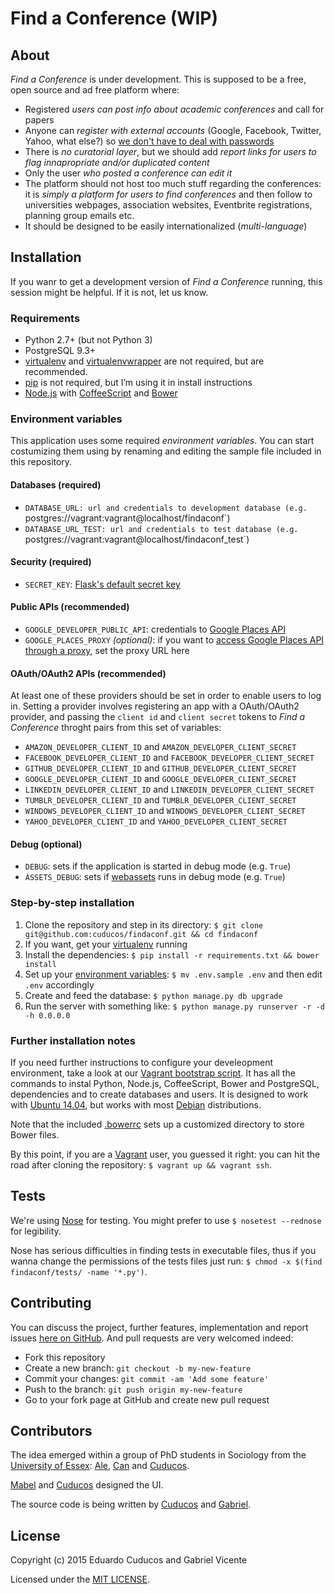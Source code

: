 # Find a Conference (WIP)

## About

_Find a Conference_ is under development. This is supposed to be a free, open source and ad free platform where:

* Registered *users can post info about academic conferences* and call for papers
* Anyone can *register with external accounts* (Google, Facebook, Twitter, Yahoo, what else?) so [we don't have to deal with passwords](http://youtu.be/8ZtInClXe1Q)
* There is *no curatorial layer*, but we should add *report links for users to flag innapropriate and/or duplicated content*
* Only the user *who posted a conference can edit it* 
* The platform should not host too much stuff regarding the conferences: it is *simply a platform for users to find conferences* and then follow to universities webpages, association websites, Eventbrite registrations, planning group emails etc.
* It should be designed to be easily internationalized (*multi-language*)

## Installation

If you wanr to get a development version of *Find a Conference* running, this session might be helpful. If it is not, let us know.

### Requirements

* Python 2.7+ (but not Python 3)
* PostgreSQL 9.3+
* [virtualenv](https://virtualenv.pypa.io/) and [virtualenvwrapper](http://virtualenvwrapper.readthedocs.org/) are not required, but are recommended.
* [pip](https://github.com/pypa/pip) is not required, but I’m using it in install instructions
* [Node.js](http://nodejs.org/) with [CoffeeScript](http://coffeescript.org/) and [Bower](http://bower.io/)

### Environment variables

This application uses some required *environment variables*. You can start costumizing them using by renaming and editing the sample file included in this repository. 

#### Databases (required)

* `DATABASE_URL: url and credentials to development database (e.g. `postgres://vagrant:vagrant@localhost/findaconf`)  
* `DATABASE_URL_TEST: url and credentials to test database (e.g. `postgres://vagrant:vagrant@localhost/findaconf_test`)  

#### Security (required)

* `SECRET_KEY`: [Flask's default secret key](http://flask.pocoo.org/docs/0.10/api/#flask.Flask.secret_key)

#### Public APIs (recommended)

* `GOOGLE_DEVELOPER_PUBLIC_API`: credentials to [Google Places API](https://developers.google.com/places/documentation/)
* `GOOGLE_PLACES_PROXY` *(optional)*: if you want to [access Google Places API through a proxy](contrib/google_places_proxy), set the proxy URL here

#### OAuth/OAuth2 APIs (recommended)

At least one of these providers should be set in order to enable users to log in. Setting a provider involves registering an app with a OAuth/OAuth2 provider, and passing the `client id` and `client secret` tokens to *Find a Conference* throght pairs from this set of variables:

* `AMAZON_DEVELOPER_CLIENT_ID` and `AMAZON_DEVELOPER_CLIENT_SECRET`
* `FACEBOOK_DEVELOPER_CLIENT_ID` and `FACEBOOK_DEVELOPER_CLIENT_SECRET`
* `GITHUB_DEVELOPER_CLIENT_ID` and `GITHUB_DEVELOPER_CLIENT_SECRET`
* `GOOGLE_DEVELOPER_CLIENT_ID` and `GOOGLE_DEVELOPER_CLIENT_SECRET`
* `LINKEDIN_DEVELOPER_CLIENT_ID` and `LINKEDIN_DEVELOPER_CLIENT_SECRET`
* `TUMBLR_DEVELOPER_CLIENT_ID` and `TUMBLR_DEVELOPER_CLIENT_SECRET`
* `WINDOWS_DEVELOPER_CLIENT_ID` and `WINDOWS_DEVELOPER_CLIENT_SECRET`
* `YAHOO_DEVELOPER_CLIENT_ID` and `YAHOO_DEVELOPER_CLIENT_SECRET`

#### Debug (optional)

* `DEBUG`: sets if the application is started in debug mode (e.g. `True`)
* `ASSETS_DEBUG`: sets if [webassets](http://webassets.readthedocs.org/en/latest/environment.html?highlight=debug#webassets.env.Environment.debug) runs in debug mode (e.g. `True`)

### Step-by-step installation

1. Clone the repository and step in its directory: `$ git clone git@github.com:cuducos/findaconf.git && cd findaconf`
1. If you want, get your [virtualenv](https://pypi.python.org/pypi/virtualenv) running
1. Install the dependencies: `$ pip install -r requirements.txt && bower install` 
1. Set up your [environment variables](#environment-variables): `$ mv .env.sample .env` and then edit `.env` accordingly
1. Create and feed the database: `$ python manage.py db upgrade`
1. Run the server with something like: `$ python manage.py runserver -r -d -h 0.0.0.0`

### Further installation notes

If you need further instructions to configure your develeopment environment, take a look at our [Vagrant bootstrap script](/Vagrant.sh). It has all the commands to instal Python, Node.js, CoffeeScript, Bower and PostgreSQL, dependencies and to create databases and users. It is designed to work with [Ubuntu 14.04](http://releases.ubuntu.com/trusty/), but works with most [Debian](http://debian.org) distributions.

Note that the included [.bowerrc](/.bowerrc) sets up a customized directory to store Bower files.

By this point, if you are a [Vagrant](https://www.vagrantup.com/) user, you guessed it right: you can hit the road after cloning the repository: `$ vagrant up && vagrant ssh`.

## Tests

We're using [Nose](https://nose.readthedocs.org) for testing. You might prefer to use `$ nosetest --rednose` for legibility. 

Nose has serious difficulties in finding tests in executable files, thus if you wanna change the permissions of the tests files just run: `$ chmod -x $(find findaconf/tests/ -name '*.py')`.

## Contributing

You can discuss the project, further features, implementation and report issues [here on GitHub](https://github.com/cuducos/findaconf/issues). And pull requests are very welcomed indeed:

* Fork this repository
* Create a new branch: `git checkout -b my-new-feature`
* Commit your changes: `git commit -am 'Add some feature'`
* Push to the branch: `git push origin my-new-feature`
* Go to your fork page at GitHub and create new pull request

## Contributors

The idea emerged within a group of PhD students in Sociology from the [University of Essex](http://essex.ac.uk): [Ale](http://www.essex.ac.uk/sociology/staff/profile.aspx?ID=3787), [Can](http://www.essex.ac.uk/sociology/staff/profile.aspx?ID=3471) and [Cuducos](http://cuducos.me).

[Mabel](http://about.me/mabel_lazzarin) and [Cuducos](http://cuducos.me) designed the UI. 

The source code is being written by [Cuducos](http://cuducos.me) and [Gabriel](http://about.me/gabrielvicente).

## License

Copyright (c) 2015 Eduardo Cuducos and Gabriel Vicente

Licensed under the [MIT LICENSE](LICENSE).
